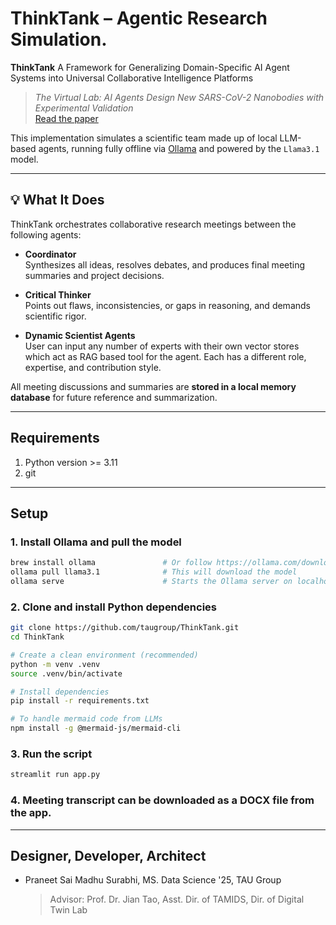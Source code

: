 # ThinkTank – Agentic Research Simulation.

**ThinkTank** A Framework for Generalizing Domain-Specific AI Agent Systems into Universal Collaborative Intelligence Platforms

> *The Virtual Lab: AI Agents Design New SARS-CoV-2 Nanobodies with Experimental Validation*  
> [Read the paper](https://www.biorxiv.org/content/10.1101/2024.11.11.623004v1)

This implementation simulates a scientific team made up of local LLM-based agents, running fully offline via [Ollama](https://ollama.com) and powered by the `Llama3.1` model.

---

## 💡 What It Does

ThinkTank orchestrates collaborative research meetings between the following agents:

- **Coordinator**  
  Synthesizes all ideas, resolves debates, and produces final meeting summaries and project decisions.

- **Critical Thinker**  
  Points out flaws, inconsistencies, or gaps in reasoning, and demands scientific rigor.

- **Dynamic Scientist Agents**  
  User can input any number of experts with their own vector stores which act as RAG based tool for the agent. Each has a different role, expertise, and contribution style.

All meeting discussions and summaries are **stored in a local memory database** for future reference and summarization.

---

## Requirements

1. Python version >= 3.11
2. git

---

## Setup

### 1. Install Ollama and pull the model

```bash
brew install ollama               # Or follow https://ollama.com/download
ollama pull llama3.1              # This will download the model
ollama serve                      # Starts the Ollama server on localhost:11434
```

### 2. Clone and install Python dependencies

```bash
git clone https://github.com/taugroup/ThinkTank.git
cd ThinkTank

# Create a clean environment (recommended)
python -m venv .venv
source .venv/bin/activate

# Install dependencies
pip install -r requirements.txt

# To handle mermaid code from LLMs
npm install -g @mermaid-js/mermaid-cli
```

### 3. Run the script

```bash
streamlit run app.py
```

### 4. Meeting transcript can be downloaded as a DOCX file from the app.

---

## Designer, Developer, Architect
- Praneet Sai Madhu Surabhi, MS. Data Science '25, TAU Group
  > Advisor: Prof. Dr. Jian Tao, Asst. Dir. of TAMIDS, Dir. of Digital Twin Lab
